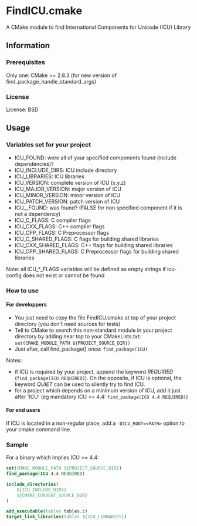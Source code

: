 # FindICU.cmake

A CMake module to find International Components for Unicode (ICU) Library

## Information

### Prerequisites

Only one: CMake >= 2.8.3 (for new version of find_package_handle_standard_args)

### License

License: BSD

## Usage

### Variables set for your project

* ICU_FOUND: were all of your specified components found (include dependencies)?
* ICU_INCLUDE_DIRS: ICU include directory
* ICU_LIBRARIES: ICU libraries
* ICU_VERSION: complete version of ICU (x.y.z)
* ICU_MAJOR_VERSION: major version of ICU
* ICU_MINOR_VERSION: minor version of ICU
* ICU_PATCH_VERSION: patch version of ICU
* ICU_<COMPONENT>_FOUND: was <COMPONENT> found? (FALSE for non specified component if it is not a dependency)
* ICU_C_FLAGS: C compiler flags
* ICU_CXX_FLAGS: C++ compiler flags
* ICU_CPP_FLAGS: C Preprocessor flags
* ICU_C_SHARED_FLAGS: C flags for building shared libraries
* ICU_CXX_SHARED_FLAGS: C++ flags for building shared libraries
* ICU_CPP_SHARED_FLAGS: C Preprocessor flags for building shared libraries

Note: all ICU_*_FLAGS variables will be defined as empty strings if icu-config does not exist or cannot be found

### How to use

#### For developpers

- You just need to copy the file FindICU.cmake at top of your project directory (you don't need sources for tests)
- Tell to CMake to search this non-standard module in your project directory by adding near top to your CMakeLists.txt: `set(CMAKE_MODULE_PATH ${PROJECT_SOURCE_DIR})`
- Just after, call find_package() once: `find_package(ICU)`

Notes:
* if ICU is required by your project, append the keyword *REQUIRED* (`find_package(ICU REQUIRED)`). On the opposite, if ICU is optional, the keyword *QUIET* can be used to silently try to find ICU.
* for a project which depends on a minimum version of ICU, add it just after 'ICU' (eg mandatory ICU >= 4.4: `find_package(ICU 4.4 REQUIRED)`)

#### For end users

If ICU is located in a non-regular place, add a `-DICU_ROOT=<PATH>` option to your cmake command line.

### Sample

For a binary which implies ICU >= 4.4:

```cmake
set(CMAKE_MODULE_PATH ${PROJECT_SOURCE_DIR})
find_package(ICU 4.4 REQUIRED)

include_directories(
    ${ICU_INCLUDE_DIRS}
    ${CMAKE_CURRENT_SOURCE_DIR}
)

add_executable(tables tables.c)
target_link_libraries(tables ${ICU_LIBRARIES})
```
